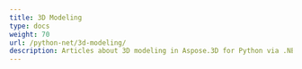 ```yaml
---
title: 3D Modeling
type: docs
weight: 70
url: /python-net/3d-modeling/
description: Articles about 3D modeling in Aspose.3D for Python via .NET.
---
```



